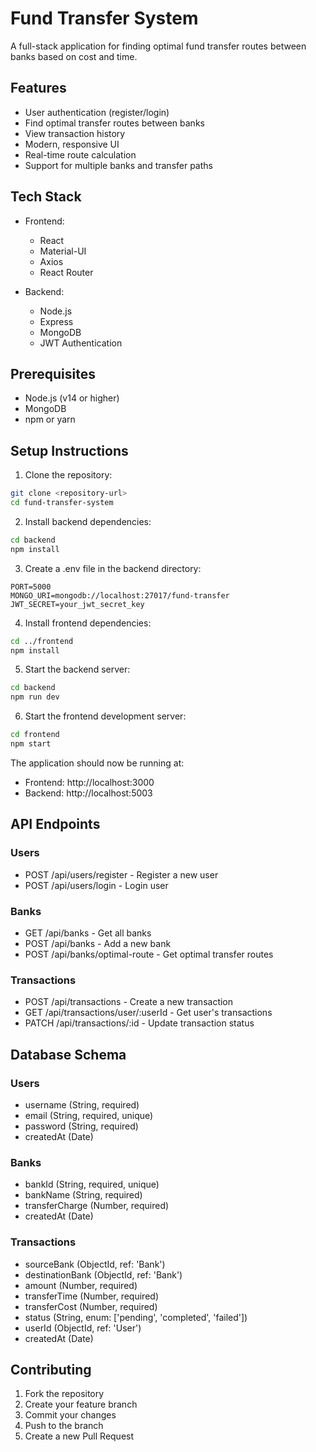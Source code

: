 # Fund Transfer System

A full-stack application for finding optimal fund transfer routes between banks based on cost and time.

## Features

- User authentication (register/login)
- Find optimal transfer routes between banks
- View transaction history
- Modern, responsive UI
- Real-time route calculation
- Support for multiple banks and transfer paths

## Tech Stack

- Frontend:
  - React
  - Material-UI
  - Axios
  - React Router

- Backend:
  - Node.js
  - Express
  - MongoDB
  - JWT Authentication

## Prerequisites

- Node.js (v14 or higher)
- MongoDB
- npm or yarn

## Setup Instructions

1. Clone the repository:
```bash
git clone <repository-url>
cd fund-transfer-system
```

2. Install backend dependencies:
```bash
cd backend
npm install
```

3. Create a .env file in the backend directory:
```
PORT=5000
MONGO_URI=mongodb://localhost:27017/fund-transfer
JWT_SECRET=your_jwt_secret_key
```

4. Install frontend dependencies:
```bash
cd ../frontend
npm install
```

5. Start the backend server:
```bash
cd backend
npm run dev
```

6. Start the frontend development server:
```bash
cd frontend
npm start
```

The application should now be running at:
- Frontend: http://localhost:3000
- Backend: http://localhost:5003

## API Endpoints

### Users
- POST /api/users/register - Register a new user
- POST /api/users/login - Login user

### Banks
- GET /api/banks - Get all banks
- POST /api/banks - Add a new bank
- POST /api/banks/optimal-route - Get optimal transfer routes

### Transactions
- POST /api/transactions - Create a new transaction
- GET /api/transactions/user/:userId - Get user's transactions
- PATCH /api/transactions/:id - Update transaction status

## Database Schema

### Users
- username (String, required)
- email (String, required, unique)
- password (String, required)
- createdAt (Date)

### Banks
- bankId (String, required, unique)
- bankName (String, required)
- transferCharge (Number, required)
- createdAt (Date)

### Transactions
- sourceBank (ObjectId, ref: 'Bank')
- destinationBank (ObjectId, ref: 'Bank')
- amount (Number, required)
- transferTime (Number, required)
- transferCost (Number, required)
- status (String, enum: ['pending', 'completed', 'failed'])
- userId (ObjectId, ref: 'User')
- createdAt (Date)

## Contributing

1. Fork the repository
2. Create your feature branch
3. Commit your changes
4. Push to the branch
5. Create a new Pull Request 